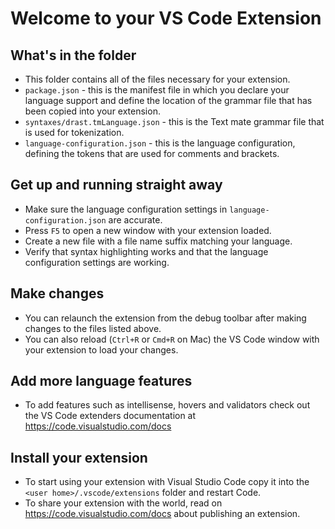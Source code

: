 # Welcome to your VS Code Extension

## What's in the folder

* This folder contains all of the files necessary for your extension.
* `package.json` - this is the manifest file in which you declare your language support and define the location of the
  grammar file that has been copied into your extension.
* `syntaxes/drast.tmLanguage.json` - this is the Text mate grammar file that is used for tokenization.
* `language-configuration.json` - this is the language configuration, defining the tokens that are used for comments and
  brackets.

## Get up and running straight away

* Make sure the language configuration settings in `language-configuration.json` are accurate.
* Press `F5` to open a new window with your extension loaded.
* Create a new file with a file name suffix matching your language.
* Verify that syntax highlighting works and that the language configuration settings are working.

## Make changes

* You can relaunch the extension from the debug toolbar after making changes to the files listed above.
* You can also reload (`Ctrl+R` or `Cmd+R` on Mac) the VS Code window with your extension to load your changes.

## Add more language features

* To add features such as intellisense, hovers and validators check out the VS Code extenders documentation
  at https://code.visualstudio.com/docs

## Install your extension

* To start using your extension with Visual Studio Code copy it into the `<user home>/.vscode/extensions` folder and
  restart Code.
* To share your extension with the world, read on https://code.visualstudio.com/docs about publishing an extension.

